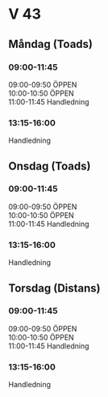 # V 43
## Måndag (Toads)
### 09:00-11:45
09:00-09:50 ÖPPEN </br>
10:00-10:50 ÖPPEN <br>
11:00-11:45 Handledning
### 13:15-16:00
Handledning
## Onsdag (Toads)
### 09:00-11:45
09:00-09:50 ÖPPEN </br>
10:00-10:50 ÖPPEN <br>
11:00-11:45 Handledning
### 13:15-16:00
Handledning
## Torsdag (Distans)
### 09:00-11:45
09:00-09:50 ÖPPEN </br>
10:00-10:50 ÖPPEN <br>
11:00-11:45 Handledning
### 13:15-16:00
Handledning